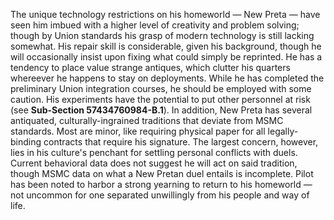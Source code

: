 The unique technology restrictions on his homeworld — New Preta — have seen him imbued with a higher level of creativity and problem solving; though by Union standards his grasp of modern technology is still lacking somewhat. His repair skill is considerable, given his background, though he will occasionally insist upon fixing what could simply be reprinted. He has a tendency to place value strange antiques, which clutter his quarters whereever he happens to stay on deployments. While he has completed the preliminary Union integration courses, he should be employed with some caution. His experiments have the potential to put other personnel at risk (see **Sub-Section 57434760984-B.1**). In addition, New Preta has several antiquated, culturally-ingrained traditions that deviate from MSMC standards. Most are minor, like requiring physical paper for all legally-binding contracts that require his signature. The largest concern, however, lies in his culture's penchant for settling personal conflicts with duels. Current behavioral data does not suggest he will act on said tradition, though MSMC data on what a New Pretan duel entails is incomplete. Pilot has been noted to harbor a strong yearning to return to his homeworld — not uncommon for one separated unwillingly from his people and way of life.

